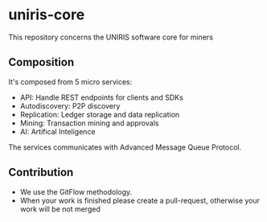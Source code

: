 # uniris-core
This repository concerns the UNIRIS software core for miners

## Composition

It's composed from 5 micro services:
- API: Handle REST endpoints for clients and SDKs
- Autodiscovery: P2P discovery
- Replication: Ledger storage and data replication
- Mining: Transaction mining and approvals
- AI: Artifical Inteligence

The services communicates with Advanced Message Queue Protocol.

## Contribution

- We use the GitFlow methodology.
- When your work is finished please create a pull-request, otherwise your work will be not merged
